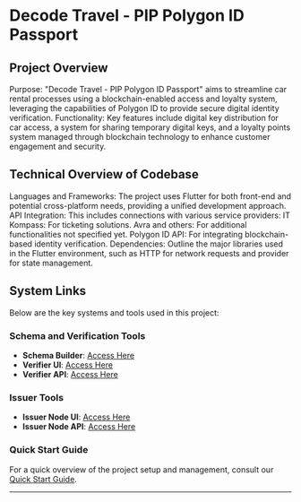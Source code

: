 # Decode Travel - PIP Polygon ID Passport 

##  Project Overview

Purpose: "Decode Travel - PIP Polygon ID Passport" aims to streamline car rental processes using a blockchain-enabled access and loyalty system, leveraging the capabilities of Polygon ID to provide secure digital identity verification.
Functionality: Key features include digital key distribution for car access, a system for sharing temporary digital keys, and a loyalty points system managed through blockchain technology to enhance customer engagement and security.

##   Technical Overview of Codebase

Languages and Frameworks: The project uses Flutter for both front-end and potential cross-platform needs, providing a unified development approach.
API Integration: This includes connections with various service providers:
IT Kompass: For ticketing solutions.
Avra and others: For additional functionalities not specified yet.
Polygon ID API: For integrating blockchain-based identity verification.
Dependencies: Outline the major libraries used in the Flutter environment, such as HTTP for network requests and provider for state management.


## System Links

Below are the key systems and tools used in this project:

### Schema and Verification Tools
- **Schema Builder**: [Access Here](https://schema-builder.polygonid.me/)
- **Verifier UI**: [Access Here](https://schema-builder.polygonid.me/query-builder)
- **Verifier API**: [Access Here](https://verifier-backend.polygonid.me/)

### Issuer Tools
- **Issuer Node UI**: [Access Here](https://issuer-ui.polygonid.me/)
- **Issuer Node API**: [Access Here](https://issuer-admin.polygonid.me/)

### Quick Start Guide
For a quick overview of the project setup and management, consult our [Quick Start Guide](https://docs.google.com/document/d/1uWT-ZbVh6fxjJ0O5Dq-o-oQ233HJ77lmqfCw0d4m_rU/edit).

---
